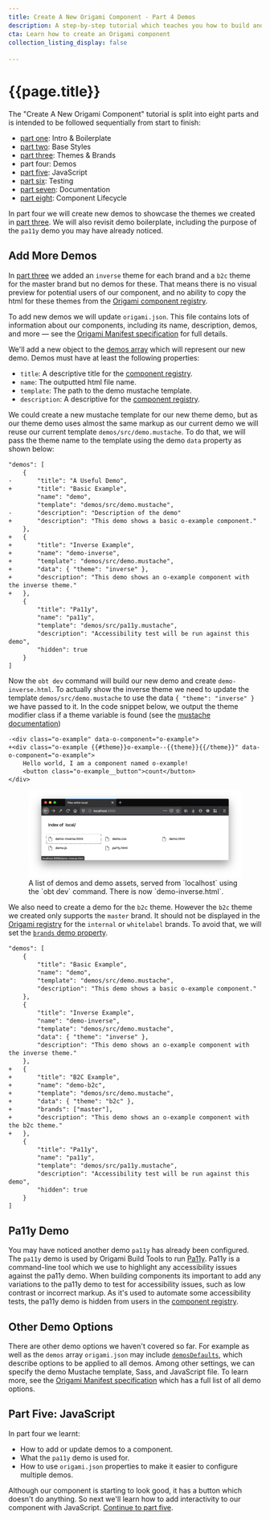 ```yaml
---
title: Create A New Origami Component - Part 4 Demos
description: A step-by-step tutorial which teaches you how to build and deploy a new Origami component.
cta: Learn how to create an Origami component
collection_listing_display: false

---
```


# {{page.title}}

The "Create A New Origami Component" tutorial is split into eight parts and is intended to be followed sequentially from start to finish:
- [part one](/docs/tutorials/create-a-new-component-part-1/): Intro & Boilerplate
- [part two](/docs/tutorials/create-a-new-component-part-2/): Base Styles
- [part three](/docs/tutorials/create-a-new-component-part-3/): Themes & Brands
- part four: Demos
- [part five](/docs/tutorials/create-a-new-component-part-5/): JavaScript
- [part six](/docs/tutorials/create-a-new-component-part-6/): Testing
- [part seven](/docs/tutorials/create-a-new-component-part-7/): Documentation
- [part eight](/docs/tutorials/create-a-new-component-part-8/): Component Lifecycle

In part four we will create new demos to showcase the themes we created in [part three](/docs/tutorials/create-a-new-component-part-3). We will also revisit demo boilerplate, including the purpose of the `pa11y` demo you may have already noticed.

## Add More Demos

In [part three](/docs/tutorials/create-a-new-component-part-3) we added an `inverse` theme for each brand and a `b2c` theme for the master brand but no demos for these. That means there is no visual preview for potential users of our component, and no ability to copy the html for these themes from the [Origami component registry](https://registry.origami.ft.com/components/).

To add new demos we will update `origami.json`. This file contains lots of information about our components, including its name, description, demos, and more — see the [Origami Manifest specification](https://origami.ft.com/spec/v1/manifest/) for full details.

We'll add a new object to the [demos array](https://origami.ft.com/spec/v1/manifest/#demos) which will represent our new demo. Demos must have at least the following properties:
- `title`: A descriptive title for the [component registry](https://registry.origami.ft.com/components).
- `name`: The outputted html file name.
- `template`: The path to the demo mustache template.
- `description`: A descriptive for the [component registry](https://registry.origami.ft.com/components).

We could create a new mustache template for our new theme demo, but as our theme demo uses almost the same markup as our current demo we will reuse our current template `demos/src/demo.mustache`. To do that, we will pass the theme name to the template using the demo `data` property as shown below:

<pre><code class="o-syntax-highlight--diff">"demos": [
	{
-		"title": "A Useful Demo",
+		"title": "Basic Example",
		"name": "demo",
		"template": "demos/src/demo.mustache",
-		"description": "Description of the demo"
+		"description": "This demo shows a basic o-example component."
	},
+	{
+		"title": "Inverse Example",
+		"name": "demo-inverse",
+		"template": "demos/src/demo.mustache",
+		"data": { "theme": "inverse" },
+		"description": "This demo shows an o-example component with the inverse theme."
+	},
	{
		"title": "Pa11y",
		"name": "pa11y",
		"template": "demos/src/pa11y.mustache",
		"description": "Accessibility test will be run against this demo",
		"hidden": true
	}
]
</code></pre>

Now the `obt dev` command will build our new demo and create `demo-inverse.html`. To actually show the inverse theme we need to update the template `demos/src/demo.mustache` to use the data `{ "theme": "inverse" }` we have passed to it. In the code snippet below, we output the theme modifier class if a theme variable is found (see the [mustache documentation](https://mustache.github.io/mustache.5.html))

<pre><code class="o-syntax-highlight--diff">-&lt;div class="o-example" data-o-component="o-example">
+&lt;div class="o-example &#123;&#123;#theme}}o-example--&#123;&#123;theme}}&#123;&#123;/theme}}" data-o-component="o-example">
    Hello world, I am a component named o-example!
    &lt;button class="o-example__button">count&lt;/button>
&lt;/div>
</code></pre>

<figure>
	<img alt="" src="/assets/images/tutorial-new-component/hello-world-demo-11-demo.png" />
	<figcaption class="o-typography-caption">
        A list of demos and demo assets, served from `localhost` using the `obt dev` command. There is now `demo-inverse.html`.
	</figcaption>
</figure>


We also need to create a demo for the `b2c` theme. However the `b2c` theme we created only supports the `master` brand. It should not be displayed in the [Origami registry](https://registry.origami.ft.com/components) for the `internal` or `whitelabel` brands. To avoid that, we will set the [`brands` demo property](https://origami.ft.com/spec/v1/manifest/#demos).

<pre><code class="o-syntax-highlight--diff">"demos": [
	{
		"title": "Basic Example",
		"name": "demo",
		"template": "demos/src/demo.mustache",
		"description": "This demo shows a basic o-example component."
	},
	{
		"title": "Inverse Example",
		"name": "demo-inverse",
		"template": "demos/src/demo.mustache",
		"data": { "theme": "inverse" },
		"description": "This demo shows an o-example component with the inverse theme."
	},
+	{
+		"title": "B2C Example",
+		"name": "demo-b2c",
+		"template": "demos/src/demo.mustache",
+		"data": { "theme": "b2c" },
+		"brands": ["master"],
+		"description": "This demo shows an o-example component with the b2c theme."
+	},
	{
		"title": "Pa11y",
		"name": "pa11y",
		"template": "demos/src/pa11y.mustache",
		"description": "Accessibility test will be run against this demo",
		"hidden": true
	}
]
</code></pre>

## Pa11y Demo

You may have noticed another demo `pa11y` has already been configured. The `pa11y` demo is used by Origami Build Tools to run [Pa11y](https://pa11y.org/). Pa11y is a command-line tool which we use to highlight any accessibility issues against the pa11y demo. When building components its important to add any variations to the pa11y demo to test for accessibility issues, such as low contrast or incorrect markup. As it's used to automate some accessibility tests, the pa11y demo is hidden from users in the [component registry](https://registry.origami.ft.com/components).

## Other Demo Options

There are other demo options we haven't covered so far. For example as well as the `demos` array `origami.json` may include [`demosDefaults`](https://origami.ft.com/spec/v1/manifest/#demosdefaults), which describe options to be applied to all demos. Among other settings, we can specify the demo Mustache template, Sass, and JavaScript file. To learn more, see the [Origami Manifest specification](https://origami.ft.com/spec/v1/manifest/) which has a full list of all demo options.

## Part Five: JavaScript

In part four we learnt:

- How to add or update demos to a component.
- What the `pa11y` demo is used for.
- How to use `origami.json` properties to make it easier to configure multiple demos.

Although our component is starting to look good, it has a button which doesn't do anything. So next we'll learn how to add interactivity to our component with JavaScript. [Continue to part five](/docs/tutorials/create-a-new-component-part-5).
